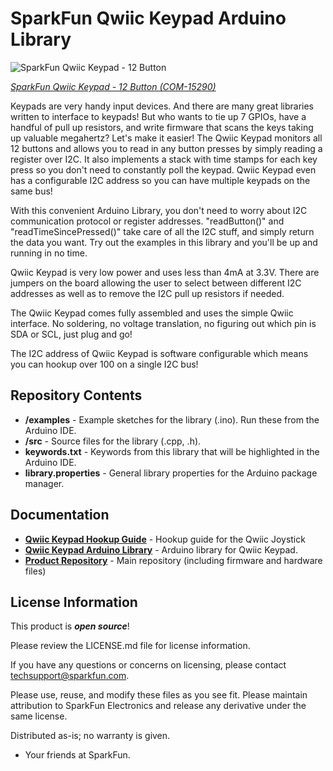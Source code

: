 SparkFun Qwiic Keypad Arduino Library
===========================================================

![SparkFun Qwiic Keypad - 12 Button](https://cdn.sparkfun.com//assets/parts/1/3/1/0/6/14836-Qwiic_Keypad-01.jpg)

[*SparkFun Qwiic Keypad - 12 Button (COM-15290)*](https://www.sparkfun.com/products/15290)

Keypads are very handy input devices. And there are many great libraries written to interface to keypads! But who wants to tie up 7 GPIOs, have a handful of pull up resistors, and write firmware that scans the keys taking up valuable megahertz? Let's make it easier! The Qwiic Keypad monitors all 12 buttons and allows you to read in any button presses by simply reading a register over I2C. It also implements a stack with time stamps for each key press so you don't need to constantly poll the keypad. Qwiic Keypad even has a configurable I2C address so you can have multiple keypads on the same bus! 

With this convenient Arduino Library, you don't need to worry about I2C communication protocol or register addresses. "readButton()" and "readTimeSincePressed()" take care of all the I2C stuff, and simply return the data you want. Try out the examples in this library and you'll be up and running in no time.

Qwiic Keypad is very low power and uses less than 4mA at 3.3V. There are jumpers on the board allowing the user to select between different I2C addresses as well as to remove the I2C pull up resistors if needed.

The Qwiic Keypad comes fully assembled and uses the simple Qwiic interface. No soldering, no voltage translation, no figuring out which pin is SDA or SCL, just plug and go!

The I2C address of Qwiic Keypad is software configurable which means you can hookup over 100 on a single I2C bus!

Repository Contents
-------------------

* **/examples** - Example sketches for the library (.ino). Run these from the Arduino IDE. 
* **/src** - Source files for the library (.cpp, .h).
* **keywords.txt** - Keywords from this library that will be highlighted in the Arduino IDE. 
* **library.properties** - General library properties for the Arduino package manager. 

Documentation
--------------
* **[Qwiic Keypad Hookup Guide](https://learn.sparkfun.com/tutorials/qwiic-keypad-hoookup-guide)** - Hookup guide for the Qwiic Joystick
* **[Qwiic Keypad Arduino Library](https://github.com/sparkfun/SparkFun_Qwiic_Keypad_Arduino_Library)** - Arduino library for Qwiic Keypad.
* **[Product Repository](https://github.com/sparkfun/Qwiic_Keypad)** - Main repository (including firmware and hardware files)

License Information
-------------------

This product is _**open source**_! 

Please review the LICENSE.md file for license information. 

If you have any questions or concerns on licensing, please contact techsupport@sparkfun.com.

Please use, reuse, and modify these files as you see fit. Please maintain attribution to SparkFun Electronics and release any derivative under the same license.

Distributed as-is; no warranty is given.

- Your friends at SparkFun.
